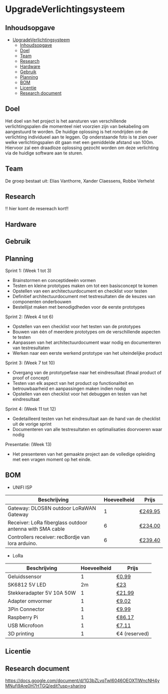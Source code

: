# UpgradeVerlichtingsysteem

## Inhoudsopgave

- [UpgradeVerlichtingsysteem](#upgradeverlichtingsysteem)
  - [Inhoudsopgave](#inhoudsopgave)
  - [Doel](#doel)
  - [Team](#team)
  - [Research](#research)
  - [Hardware](#hardware)
  - [Gebruik](#gebruik)
  - [Planning](#planning)
  - [BOM](#bom)
  - [Licentie](#licentie)
  - [Research document](#research-document)

## Doel
Het doel van het project is het aansturen van verschillende verlichtingspalen die momenteel niet voorzien zijn van bekabeling om aangestuurd te worden. De huidige oplossing is het rondrijden om de verlichting individueel aan te leggen. Op onderstaande foto is te zien over welke verlichtingspalen dit gaan met een gemiddelde afstand van 100m. Hiervoor zal een draadloze oplossing gezocht worden om deze verlichting via de huidige software aan te sturen.

## Team
De groep bestaat uit:
Elias Vanthorre, Xander Claessens, Robbe Verhelst

## Research
!! hier komt de resereach kort!!

## Hardware


## Gebruik



## Planning

Sprint 1: (Week 1 tot 3)
- Brainstormen en conceptideeën vormen
- Testen en kleine prototypes maken om tot een basisconcept te komen
- Opstellen van een architectuurdocument en checklist voor testen
- Definitief architectuurdocument met testresultaten die de keuzes van componenten onderbouwen
- Bestellijst maken met benodigdheden voor de eerste prototypes

Sprint 2: (Week 4 tot 6)
- Opstellen van een checklist voor het testen van de prototypes
- Bouwen van één of meerdere prototypes om de verschillende aspecten te testen
- Aanpassen van het architectuurdocument waar nodig en documenteren van testresultaten
- Werken naar een eerste werkend prototype van het uiteindelijke product

Sprint 3: (Week 7 tot 10)
- Overgang van de prototypefase naar het eindresultaat (finaal product of proof of concept)
- Testen van elk aspect van het product op functionaliteit en betrouwbaarheid en aanpassingen maken indien nodig
- Opstellen van een checklist voor het debuggen en testen van het eindresultaat

Sprint 4: (Week 11 tot 12)
- Gedetailleerd testen van het eindresultaat aan de hand van de checklist uit de vorige sprint
- Documenteren van alle testresultaten en optimalisaties doorvoeren waar nodig

Presentatie: (Week 13)
- Het presenteren van het gemaakte project aan de volledige opleiding met een vragen moment op het einde.

## BOM

* UNIFI ISP

| Beschrijving | Hoeveelheid | Prijs |
|---|---|---|
| Gateway: DLOS8N outdoor LoRaWAN Gateway | 1 | [€249.95](https://www.antratek.be/dlos8n-outdoor-lorawan-gateway) |
|Receiver: LoRa fiberglass outdoor antenna with SMA cable | 6 | [€234.00](https://www.amazon.nl/BTF-LIGHTING-Vergelijkbare-Individueel-Adresseerbare-Niet-Waterdicht/dp/B01N2PC9KK?th=1&psc=1) |
| Controllers receiver: recBordje van lora arduino.| 6 | [€239.40](https://www.amazon.nl/Transformatoren-AC100-240V-Omvormer-Stekkeradapter-Verlichting/dp/B07PBNCFDG?th=1) |




* LoRa

| Beschrijving | Hoeveelheid | Prijs |
|---|---|---|
| Geluidssensor | 1 | [€0.99](https://www.otronic.nl/nl/geluidssensor-module-voor-arduino.html?source=googlebase&gclid=CjwKCAjw6p-oBhAYEiwAgg2PgvJGbAdSLS3JsDfqUBgOOat_ftWyWaGPusD0NC0eCy59e2G_c6wvgRoCTzEQAvD_BwE) |
|SK6812 5V LED | 2m | [€23](https://www.amazon.nl/BTF-LIGHTING-Vergelijkbare-Individueel-Adresseerbare-Niet-Waterdicht/dp/B01N2PC9KK?th=1&psc=1) |
| Stekkeradapter 5V 10A 50W| 1 | [€21.99](https://www.amazon.nl/Transformatoren-AC100-240V-Omvormer-Stekkeradapter-Verlichting/dp/B07PBNCFDG?th=1) |
| Adapter omvormer | 1 | [€9.02](https://www.amazon.nl/Poppstar-Adapter-5x2-Connectors-CCTV-camera/dp/B084RHH8LC/ref=sr_1_34?__mk_nl_NL=%C3%85M%C3%85%C5%BD%C3%95%C3%91&crid=V9PER2XBYZ4R&keywords=adapter%2Bto%2Bdc%2Bconnector%2B5.5mm%2Bx%2B2.5mm&qid=1696238739&sprefix=adapter%2Bto%2Bdc%2Bconnector%2B5.5mm%2Bx%2B2.5mm%2Caps%2C59&sr=8-34&th=1) |
| 3Pin Connector | 1 | [€9.99](https://www.amazon.nl/HUAZIZ-vrouwelijk-mannelijke-vrouwelijke-elektrische/dp/B0BPP87N9G/ref=sr_1_5?crid=11ONOETG871I1&keywords=3+pin+connector&qid=1696237070&sprefix=3+pin+connec%2Caps%2C281&sr=8-5) |
|Raspberry Pi |1|[€86.17](https://www.amazon.nl/Raspberry-Pi-ARM-Cortex-A72-Bluetooth-Micro-HDMI/dp/B07TC2BK1X/ref=sr_1_6?crid=UVXPOXO03958&keywords=raspberry%2Bpi%2B4&qid=1696238540&sprefix=raspberyr%2Caps%2C434&sr=8-6&th=1)|
|USB Microfoon|1|[€7.11](https://www.amazon.nl/Audio-opnemen-USB-microfoon-omnidirectioneel-Skype-chatten/dp/B08BFHSLGV/ref=sr_1_5?__mk_nl_NL=%C3%85M%C3%85%C5%BD%C3%95%C3%91&crid=2LOMGXB9RSJ61&keywords=fasient%2BUSB-pc-microfoon&qid=1697532932&sprefix=fasient%2Busb-pc-microfoon%2Caps%2C160&sr=8-5&th=1)|
| 3D printing | 1 | €4 (reserved) |


## Licentie



## Research document

https://docs.google.com/document/d/1G3bZLvqTwI6046OEOXTlWncNH4yMNufj9Are0H7HTGQ/edit?usp=sharing 